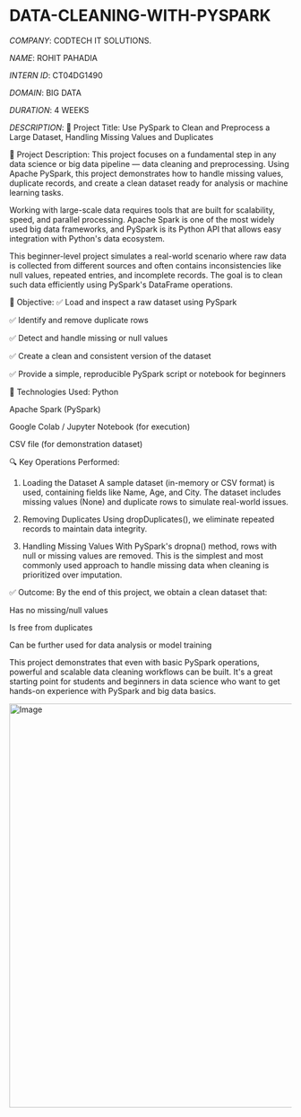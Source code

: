 # DATA-CLEANING-WITH-PYSPARK

*COMPANY*: CODTECH IT SOLUTIONS.

*NAME*: ROHIT PAHADIA

*INTERN ID*: CT04DG1490

*DOMAIN*: BIG DATA

*DURATION*: 4 WEEKS

*DESCRIPTION*:
📌 Project Title:
Use PySpark to Clean and Preprocess a Large Dataset, Handling Missing Values and Duplicates

🧾 Project Description:
This project focuses on a fundamental step in any data science or big data pipeline — data cleaning and preprocessing. Using Apache PySpark, this project demonstrates how to handle missing values, duplicate records, and create a clean dataset ready for analysis or machine learning tasks.

Working with large-scale data requires tools that are built for scalability, speed, and parallel processing. Apache Spark is one of the most widely used big data frameworks, and PySpark is its Python API that allows easy integration with Python's data ecosystem.

This beginner-level project simulates a real-world scenario where raw data is collected from different sources and often contains inconsistencies like null values, repeated entries, and incomplete records. The goal is to clean such data efficiently using PySpark's DataFrame operations.

🎯 Objective:
✅ Load and inspect a raw dataset using PySpark

✅ Identify and remove duplicate rows

✅ Detect and handle missing or null values

✅ Create a clean and consistent version of the dataset

✅ Provide a simple, reproducible PySpark script or notebook for beginners

🔧 Technologies Used:
Python

Apache Spark (PySpark)

Google Colab / Jupyter Notebook (for execution)

CSV file (for demonstration dataset)

🔍 Key Operations Performed:
1. Loading the Dataset
A sample dataset (in-memory or CSV format) is used, containing fields like Name, Age, and City. The dataset includes missing values (None) and duplicate rows to simulate real-world issues.

2. Removing Duplicates
Using dropDuplicates(), we eliminate repeated records to maintain data integrity.

3. Handling Missing Values
With PySpark's dropna() method, rows with null or missing values are removed. This is the simplest and most commonly used approach to handle missing data when cleaning is prioritized over imputation.


✅ Outcome:
By the end of this project, we obtain a clean dataset that:

Has no missing/null values

Is free from duplicates

Can be further used for data analysis or model training

This project demonstrates that even with basic PySpark operations, powerful and scalable data cleaning workflows can be built. It's a great starting point for students and beginners in data science who want to get hands-on experience with PySpark and big data basics.

<img width="1280" height="720" alt="Image" src="https://github.com/user-attachments/assets/2c9201e2-9ae5-4aea-a695-e39789fead36" />

